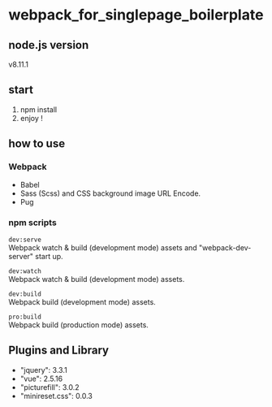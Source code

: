 # webpack_for_singlepage_boilerplate

## node.js version
v8.11.1

## start
1. npm install
2. enjoy !

## how to use
### Webpack
- Babel
- Sass (Scss) and CSS background image URL Encode.
- Pug

### npm scripts
```dev:serve```  
Webpack watch & build (development mode) assets and "webpack-dev-server" start up.

```dev:watch```  
Webpack watch & build (development mode) assets.

```dev:build```  
Webpack build (development mode) assets.

```pro:build```  
Webpack build (production mode) assets.

## Plugins and Library
- "jquery": 3.3.1
- "vue": 2.5.16
- "picturefill": 3.0.2
- "minireset.css": 0.0.3